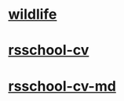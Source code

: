 
# [wildlife](https://insikynwa.github.io/Insikynwa/wildlife/)

# [rsschool-cv](https://insikynwa.github.io/Insikynwa/)

# [rsschool-cv-md](https://insikynwa.github.io/Insikynwa/cv/)

